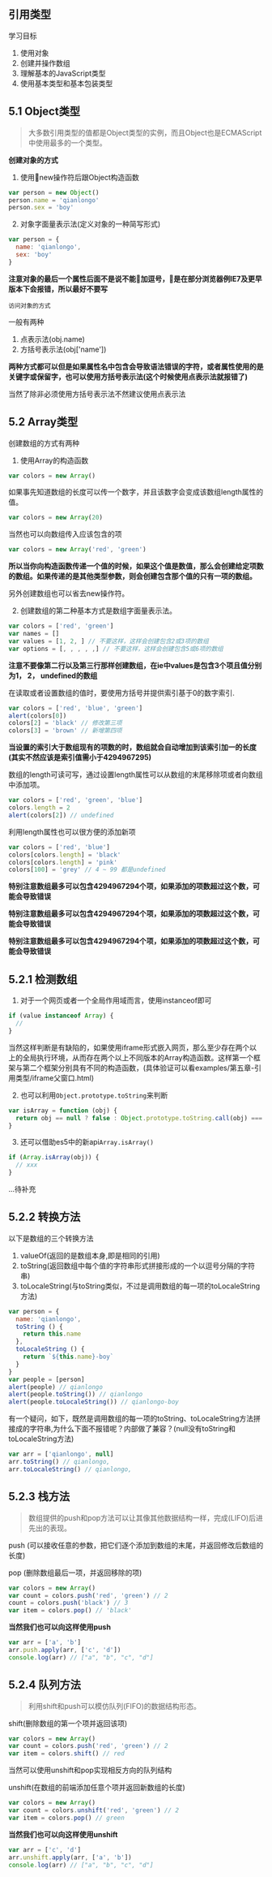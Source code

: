 ## 引用类型

学习目标

1. 使用对象
2. 创建并操作数组
3. 理解基本的JavaScript类型
4. 使用基本类型和基本包装类型

## 5.1 Object类型

> 大多数引用类型的值都是Object类型的实例，而且Object也是ECMAScript中使用最多的一个类型。

**创建对象的方式**

1. 使用new操作符后跟Object构造函数

``` javascript
var person = new Object()
person.name = 'qianlongo'
person.sex = 'boy'
```

2. 对象字面量表示法(定义对象的一种简写形式)

``` javascript
var person = {
  name: 'qianlongo',
  sex: 'boy'
}
```

**注意对象的最后一个属性后面不是说不能加逗号，是在部分浏览器例IE7及更早版本下会报错，所以最好不要写**

`访问对象的方式`

一般有两种

1. 点表示法(obj.name)
2. 方括号表示法(obj['name'])

**两种方式都可以但是如果属性名中包含会导致语法错误的字符，或者属性使用的是关键字或保留字，也可以使用方括号表示法(这个时候使用点表示法就报错了)**

当然了除非必须使用方括号表示法不然建议使用点表示法

## 5.2 Array类型

创建数组的方式有两种

1. 使用Array的构造函数

``` javascript
var colors = new Array()

```
如果事先知道数组的长度可以传一个数字，并且该数字会变成该数组length属性的值。

``` javascript
var colors = new Array(20)

```

当然也可以向数组传入应该包含的项

``` javascript
var colors = new Array('red', 'green')

```

**所以当你向构造函数传递一个值的时候，如果这个值是数值，那么会创建给定项数的数组。如果传递的是其他类型参数，则会创建包含那个值的只有一项的数组。**

另外创建数组也可以省去new操作符。

2. 创建数组的第二种基本方式是数组字面量表示法。

``` javascript
var colors = ['red', 'green']
var names = []
var values = [1, 2, ] // 不要这样，这样会创建包含2或3项的数组
var options = [, , , , ,] // 不要这样，这样会创建包含5或6项的数组
```
**注意不要像第二行以及第三行那样创建数组，在ie中values是包含3个项且值分别为1， 2， undefined的数组**

在读取或者设置数组的值时，要使用方括号并提供索引基于0的数字索引.

``` javascript
var colors = ['red', 'blue', 'green']
alert(colors[0])
colors[2] = 'black' // 修改第三项
colors[3] = 'brown' // 新增第四项
```

**当设置的索引大于数组现有的项数的时，数组就会自动增加到该索引加一的长度(其实不然应该是索引值需小于4294967295)**

数组的length可读可写，通过设置length属性可以从数组的末尾移除项或者向数组中添加项。

``` javascript
var colors = ['red', 'green', 'blue']
colors.length = 2
alert(colors[2]) // undefined
```

利用length属性也可以很方便的添加新项

``` javascript
var colors = ['red', 'blue']
colors[colors.length] = 'black'
colors[colors.length] = 'pink'
colors[100] = 'grey' // 4 ~ 99 都是undefined

```
**特别注意数组最多可以包含4294967294个项，如果添加的项数超过这个数，可能会导致错误**

**特别注意数组最多可以包含4294967294个项，如果添加的项数超过这个数，可能会导致错误**

**特别注意数组最多可以包含4294967294个项，如果添加的项数超过这个数，可能会导致错误**

## 5.2.1 检测数组

1. 对于一个网页或者一个全局作用域而言，使用instanceof即可

``` javascript
if (value instanceof Array) {
  // 
}

```
当然这样判断是有缺陷的，如果使用iframe形式嵌入网页，那么至少存在两个以上的全局执行环境，从而存在两个以上不同版本的Array构造函数。这样第一个框架与第二个框架分别具有不同的构造函数，(具体验证可以看examples/第五章-引用类型/iframe父窗口.html)

2. 也可以利用`Object.prototype.toString`来判断

``` javascript
var isArray = function (obj) {
  return obj == null ? false : Object.prototype.toString.call(obj) === '[object Array]'
}

```
3. 还可以借助es5中的新api`Array.isArray()`

``` javascript
if (Array.isArray(obj)) {
  // xxx
}

```

...待补充

## 5.2.2 转换方法

以下是数组的三个转换方法

1. valueOf(返回的是数组本身,即是相同的引用)
2. toString(返回数组中每个值的字符串形式拼接形成的一个以逗号分隔的字符串)
3. toLocaleString(与toString类似，不过是调用数组的每一项的toLocaleString方法)

``` javascript
var person = {
  name: 'qianlongo',
  toString () {
    return this.name
  },
  toLocaleString () {
    return `${this.name}-boy`
  }
}
var people = [person]
alert(people) // qianlongo
alert(people.toString()) // qianlongo
alert(people.toLocaleString()) // qianlongo-boy
```

有一个疑问，如下，既然是调用数组的每一项的toString、toLocaleString方法拼接成的字符串,为什么下面不报错呢？内部做了兼容？(null没有toString和toLocaleString方法)

``` javascript
var arr = ['qianlongo', null]
arr.toString() // qianlongo,
arr.toLocaleString() // qianlongo,
```

## 5.2.3 栈方法

> 数组提供的push和pop方法可以让其像其他数据结构一样，完成(LIFO)后进先出的表现。

push (可以接收任意的参数，把它们逐个添加到数组的末尾，并返回修改后数组的长度)

pop (删除数组最后一项，并返回移除的项)

``` javascript
var colors = new Array()
var count = colors.push('red', 'green') // 2
count = colors.push('black') // 3
var item = colors.pop() // 'black'
```

**当然我们也可以向这样使用push**

``` javascript
var arr = ['a', 'b']
arr.push.apply(arr, ['c', 'd'])
console.log(arr) // ["a", "b", "c", "d"]
```

## 5.2.4 队列方法

> 利用shift和push可以模仿队列(FIFO)的数据结构形态。

shift(删除数组的第一个项并返回该项)

``` javascript
var colors = new Array()
var count = colors.push('red', 'green') // 2
var item = colors.shift() // red
```

当然可以使用unshift和pop实现相反方向的队列结构

unshift(在数组的前端添加任意个项并返回新数组的长度)

``` javascript
var colors = new Array()
var count = colors.unshift('red', 'green') // 2
var item = colors.pop() // green

```

**当然我们也可以向这样使用unshift**

``` javascript
var arr = ['c', 'd']
arr.unshift.apply(arr, ['a', 'b'])
console.log(arr) // ["a", "b", "c", "d"]
```